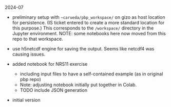 2024-07

- preliminary setup with `~carueda/pbp_workspace/` on gizo as host location for persistence.
  (IS ticket entered to create a more standard location for this purpose.)
  This corresponds to the `/workspace/` directory in the Jupyter environment.
  NOTE: some notebooks here now moved from this repo to that workspace.

- use h5netcdf engine for saving the output.
  Seems like netcdf4 was causing issues.
- added notebook for NRS11 exercise
    - including input files to have a self-contained example (as in original pbp repo)
    - Note: adjusting notebook initially put together in Colab.
    - TODO include JSON generation

- initial version